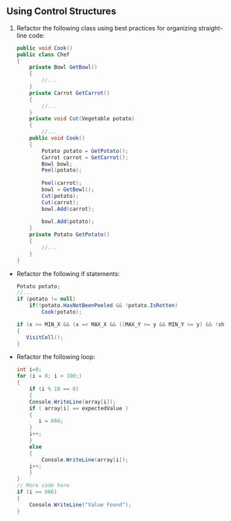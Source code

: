 ## Using Control Structures

1. Refactor the following class using best practices for organizing straight-line code:

    ```c#
    public void Cook() 
    public class Chef
    {
        private Bowl GetBowl()
        {   
            //... 
        }
        private Carrot GetCarrot()
        {
            //...
        }
        private void Cut(Vegetable potato)
        {
            //...
        public void Cook()
        {
            Potato potato = GetPotato();
            Carrot carrot = GetCarrot();
            Bowl bowl;
            Peel(potato);
                    
            Peel(carrot);
            bowl = GetBowl();
            Cut(potato);
            Cut(carrot);
            bowl.Add(carrot);
                    
            bowl.Add(potato);
        }
        private Potato GetPotato()
        {
            //...
        }
    }
    ```
* Refactor the following if statements: 

    ```c#
    Potato potato;
    //... 
    if (potato != null)
        if(!potato.HasNotBeenPeeled && !potato.IsRotten)
            Cook(potato);
    ```
    
    ```c#
    if (x >= MIN_X && (x =< MAX_X && ((MAX_Y >= y && MIN_Y <= y) && !shouldNotVisitCell)))
    {
       VisitCell();
    }
    ```
* Refactor the following loop:
    
    ```c#
    int i=0;
    for (i = 0; i < 100;) 
    {
        if (i % 10 == 0)
        {
        Console.WriteLine(array[i]);
        if ( array[i] == expectedValue ) 
        {
           i = 666;
        }
        i++;
        }
        else
        {
            Console.WriteLine(array[i]);
        i++;
        }
    }
    // More code here
    if (i == 666)
    {
        Console.WriteLine("Value Found");
    }
    ```
